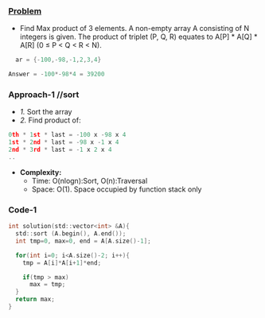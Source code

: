 ### [Problem](https://leetcode.com/problems/maximum-product-of-three-numbers/)
- Find Max product of 3 elements.
A non-empty array A consisting of N integers is given. The product of triplet (P, Q, R) equates to A[P] * A[Q] * A[R] (0 ≤ P < Q < R < N).
```c
  ar = {-100,-98,-1,2,3,4}

Answer = -100*-98*4 = 39200
```

### Approach-1  //sort
- *1.* Sort the array
- *2.* Find product of:
```c
0th * 1st * last = -100 x -98 x 4
1st * 2nd * last = -98 x -1 x 4
2nd * 3rd * last = -1 x 2 x 4
..
```
- **Complexity:**
  - Time: O(nlogn):Sort, O(n):Traversal
  - Space: O(1). Space occupied by function stack only
### Code-1  
```c
int solution(std::vector<int> &A){
  std::sort (A.begin(), A.end());
  int tmp=0, max=0, end = A[A.size()-1];

  for(int i=0; i<A.size()-2; i++){
    tmp = A[i]*A[i+1]*end;

    if(tmp > max)
      max = tmp;
  }
  return max;
}
```
